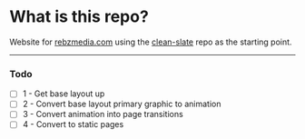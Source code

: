 # What is this repo? #
Website for [rebzmedia.com](http://rebzmedia.com) using the [clean-slate](https://github.com/rebz/clean-slate) repo as the starting point.

---

### Todo

- [ ] 1 - Get base layout up
- [ ] 2 - Convert base layout primary graphic to animation
- [ ] 3 - Convert animation into page transitions
- [ ] 4 - Convert to static pages
